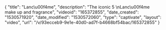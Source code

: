 {
    "title": "Lanc\u00f4me",
    "description": "The iconic 5 \nLanc\u00f4me make up and fragrance",
    "videoid": "165372855",
    "date_created": "1530571920",
    "date_modified": "1530572060",
    "type": "captivate",
    "layout": "video",
    "url": "\/v\/93ecceb9-9e1e-40d0-ad7f-b4668bf54bac\/165372855"
}